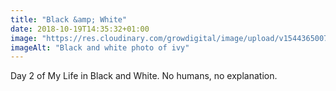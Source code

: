 ```yaml
---
title: "Black &amp; White"
date: 2018-10-19T14:35:32+01:00
image: "https://res.cloudinary.com/growdigital/image/upload/v1544365007/ivy-45376201482.jpg"
imageAlt: "Black and white photo of ivy"
---
```


Day 2 of My Life in Black and White. No humans, no explanation.
